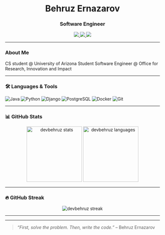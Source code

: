 <h1 align="center"> Behruz Ernazarov </h1>
<h3 align="center">Software Engineer</h3>

<p align="center">
  <a href="mailto:developerbehruz4080@gmail.com">
    <img src="https://img.shields.io/badge/email-%23EA4335.svg?&style=for-the-badge&logo=gmail&logoColor=white" />
  </a>
  <a href="https://linkedin.com/in/behruzernazarov" target="_blank">
    <img src="https://img.shields.io/badge/LinkedIn-%230077B5.svg?&style=for-the-badge&logo=linkedin&logoColor=white" />
  </a>
  <a href="https://github.com/devBehruz">
    <img src="https://img.shields.io/badge/GitHub-%2312100E.svg?&style=for-the-badge&logo=github&logoColor=white" />
  </a>
</p>

---

### About Me
CS student @ University of Arizona
Student Software Engineer @ Office for Research, Innovation and Impact

---

### 🛠️ Languages & Tools
![Java](https://img.shields.io/badge/Java-ED8B00?style=flat-square&logo=openjdk&logoColor=white)
![Python](https://img.shields.io/badge/Python-3670A0?style=flat-square&logo=python&logoColor=white)
![Django](https://img.shields.io/badge/Django-092E20?style=flat-square&logo=django&logoColor=white)
![PostgreSQL](https://img.shields.io/badge/PostgreSQL-316192?style=flat-square&logo=postgresql&logoColor=white)
![Docker](https://img.shields.io/badge/Docker-2496ED?style=flat-square&logo=docker&logoColor=white)
![Git](https://img.shields.io/badge/Git-F05032?style=flat-square&logo=git&logoColor=white)

---

### 📊 GitHub Stats

<p align="center">
  <img src="https://github-readme-stats.vercel.app/api?username=devbehruz&show_icons=true&theme=github_dark" alt="devbehruz stats" height="180"/>
  <img src="https://github-readme-stats.vercel.app/api/top-langs/?username=devbehruz&layout=compact&theme=github_dark" alt="devbehruz languages" height="180"/>
</p>

---

### 🔥 GitHub Streak

<p align="center">
  <img src="https://github-readme-streak-stats.herokuapp.com?user=devbehruz&theme=dark&hide_border=false" alt="devbehruz streak" />
</p>

---

---

> _“First, solve the problem. Then, write the code.”_ – Behruz Ernazarov

